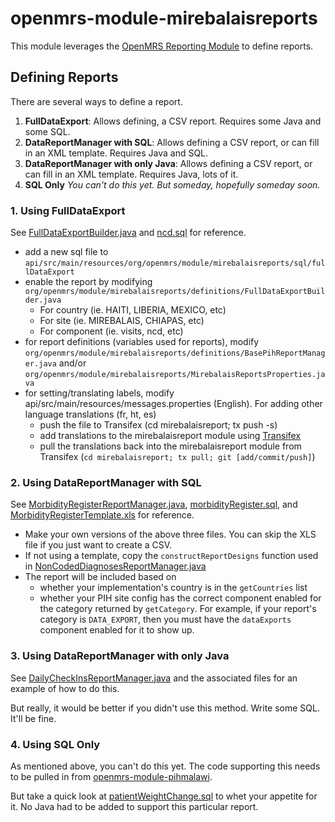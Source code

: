 openmrs-module-mirebalaisreports
================================

This module leverages the
[OpenMRS Reporting Module](https://github.com/openmrs/openmrs-module-reporting)
to define reports.

## Defining Reports

There are several ways to define a report.

1. **FullDataExport**: Allows defining, a CSV report. Requires some Java and some SQL.
1. **DataReportManager with SQL**: Allows defining a CSV report, or can fill in an XML template. Requires Java and SQL.
1. **DataReportManager with only Java**: Allows defining a CSV report, or can fill in an XML template. Requires Java, lots of it.
1. **SQL Only** *You can't do this yet. But someday, hopefully someday soon.* 

### 1. Using FullDataExport

See 
[FullDataExportBuilder.java](https://github.com/PIH/openmrs-module-mirebalaisreports/blob/master/api/src/main/java/org/openmrs/module/mirebalaisreports/definitions/FullDataExportBuilder.java) 
and 
[ncd.sql](https://github.com/PIH/openmrs-module-mirebalaisreports/blob/master/api/src/main/resources/org/openmrs/module/mirebalaisreports/sql/fullDataExport/ncd.sql)
for reference.

* add a new sql file to `api/src/main/resources/org/openmrs/module/mirebalaisreports/sql/fullDataExport`
* enable the report by modifying `org/openmrs/module/mirebalaisreports/definitions/FullDataExportBuilder.java`
  * For country (ie. HAITI, LIBERIA, MEXICO, etc)
  * For site (ie. MIREBALAIS, CHIAPAS, etc)
  * For component (ie. visits, ncd, etc)
* for report definitions (variables used for reports), modify `org/openmrs/module/mirebalaisreports/definitions/BasePihReportManager.java` and/or `org/openmrs/module/mirebalaisreports/MirebalaisReportsProperties.java`
* for setting/translating labels, modify api/src/main/resources/messages.properties (English).  For adding other language translations (fr, ht, es)
  * push the file to Transifex (cd mirebalaisreport; tx push -s)
  * add translations to the mirebalaisreport module using [Transifex](https://www.transifex.com/pih/mirebalaisreport)
  * pull the translations back into the mirebalaisreport module from Transifex (`cd mirebalaisreport; tx pull; git [add/commit/push]`)

### 2. Using DataReportManager with SQL

See
[MorbidityRegisterReportManager.java](https://github.com/PIH/openmrs-module-mirebalaisreports/blob/master/api/src/main/java/org/openmrs/module/mirebalaisreports/definitions/MorbidityRegisterReportManager.java),
[morbidityRegister.sql](https://github.com/PIH/openmrs-module-mirebalaisreports/blob/master/api/src/main/resources/org/openmrs/module/mirebalaisreports/sql/morbidityRegister.sql),
and
[MorbidityRegisterTemplate.xls](https://github.com/PIH/openmrs-module-mirebalaisreports/blob/master/api/src/main/resources/org/openmrs/module/mirebalaisreports/reportTemplates/MorbidityRegisterTemplate.xls)
for reference.

* Make your own versions of the above three files. You can skip the XLS file if you just want to create a CSV.
* If not using a template, copy the `constructReportDesigns` function used in [NonCodedDiagnosesReportManager.java](https://github.com/PIH/openmrs-module-mirebalaisreports/blob/master/api/src/main/java/org/openmrs/module/mirebalaisreports/definitions/NonCodedDiagnosesReportManager.java)
* The report will be included based on
    * whether your implementation's country is in the `getCountries` list
    * whether your PIH site config has the correct component enabled for the category returned by `getCategory`. For example, if your report's category is `DATA_EXPORT`, then you must have the `dataExports` component enabled for it to show up.
    
### 3. Using DataReportManager with only Java

See
[DailyCheckInsReportManager.java](https://github.com/PIH/openmrs-module-mirebalaisreports/blob/master/api/src/main/java/org/openmrs/module/mirebalaisreports/definitions/DailyCheckInsReportManager.java)
and the associated files for an example of how to do this.

But really, it would be better if you didn't use this method. Write some SQL. It'll be fine.

### 4. Using SQL Only

As mentioned above, you can't do this yet. The code supporting this needs to be pulled in from
[openmrs-module-pihmalawi](https://github.com/PIH/openmrs-module-pihmalawi).

But take a quick look at
[patientWeightChange.sql](https://github.com/PIH/openmrs-module-pihmalawi/blob/master/api/src/main/resources/org/openmrs/module/pihmalawi/reporting/reports/sql/patientWeightChange.sql)
to whet your appetite for it. No Java had to be added to support this particular report.
